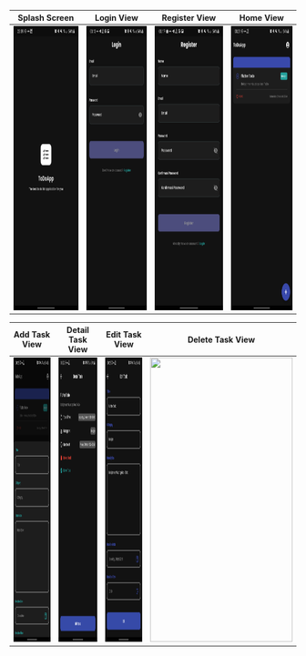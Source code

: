 
|Splash Screen|Login View|Register View|Home View|
|------------|-------------|-------------|-------------|
|<img src="assets/images/splashscreen.png" width="250" height="500">|<img src="assets/images/login.png" width="250" height="500">|<img src="assets/images/register.png" width="250" height="500">|<img src="assets/images/home.png" width="250" height="500">|

|Add Task View|Detail Task View|Edit Task View|Delete Task View|
|------------|-------------|-------------|-------------|
|<img src="assets/images/add-task.png" width="250" height="500">|<img src="assets/images/detail-task.png" width="250" height="500">|<img src="assets/images/edit-task.png" width="250" height="500">|<img src="assets/images/delete-task.png.png" width="250" height="500">|